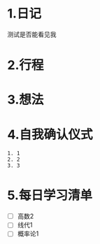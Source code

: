 # 1.日记
测试是否能看见我
# 2.行程
# 3.想法
# 4.自我确认仪式
	1. 1
	2. 2
	3. 3
# 5.每日学习清单
- [ ] 高数2
- [ ] 线代1
- [ ] 概率论1